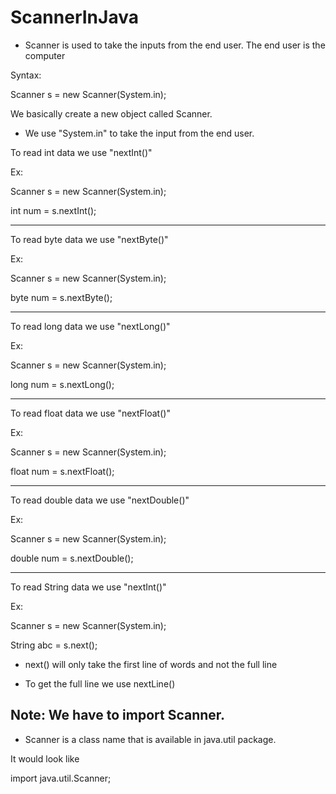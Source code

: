 # ScannerInJava

- Scanner is used to take the inputs from the end user. The end user is the computer

Syntax: 

  Scanner s = new Scanner(System.in);
  
  
  We basically create a new object called Scanner.
  
  - We use "System.in" to take the input from the end user. 


To read int data we use "nextInt()"


Ex:

Scanner s = new Scanner(System.in);

int num = s.nextInt();

______________________________________
To read byte data we use "nextByte()"


Ex:

Scanner s = new Scanner(System.in);

byte num = s.nextByte();


______________________________________
To read long data we use "nextLong()"


Ex:

Scanner s = new Scanner(System.in);

long num = s.nextLong();


______________________________________
To read float data we use "nextFloat()"


Ex:

Scanner s = new Scanner(System.in);

float num = s.nextFloat();

______________________________________
To read double data we use "nextDouble()"


Ex:

Scanner s = new Scanner(System.in);

double num = s.nextDouble();


______________________________________
To read String data we use "nextInt()"


Ex:

Scanner s = new Scanner(System.in);

String abc = s.next();

- next() will only take the first line of words and not the full line


- To get the full line we use nextLine()


## Note: We have to import Scanner. 

 - Scanner is a class name that is available in java.util package.

It would look like 

import java.util.Scanner;
